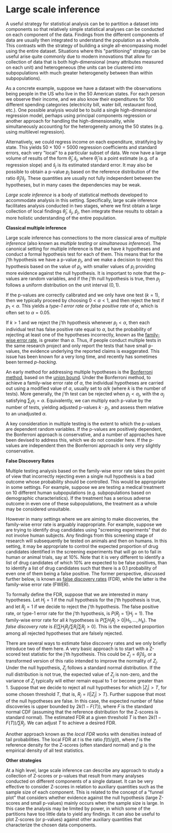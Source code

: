# Large scale inference

A useful strategy for statistical analysis can be to partition a dataset
into components so that relatively simple statistical analyses can be conducted on
each component of the data.  Findings from the different components of data
are usually then integrated to understand the population as a whole.  This
contrasts with the strategy of building a single all-encompassing model using the entire dataset.
Situations where this "partitioning" strategy can be useful arise quite commonly due to
modern innovations that allow for collection
of data that is both high-dimensional (many attributes measured on each unit)
and heterogeneous (the units can be clustered into subpopulations with much
greater heterogeneity between than within subpopulations).

As a concrete example, suppose we have a dataset with the observations being people in the US who live in the
50 American states.  For each person we observe their income, and we also know their
expenditures for 100 different spending categories (electricity bill, water bill, restaurant food,
etc.).  One possible analysis would be to build a single high-dimensional regression model, perhaps
using principal components regression or another approach for handling the high-dimensionality,
while simultaneously accounting for the heterogeneity among the 50 states (e.g. using multilevel
regression).

Alternatively, we could regress income on each expenditure, stratifying by state.  This yields $50\times 100 = 5000$
regression coefficients and standard errors, each very "local" to a particular subset of data.
We now have a large volume of results of the form $\hat{\theta}_j, \hat{s}_j$, where $\hat{\theta}_j$
is a point estimate (e.g. of a regression slope) and $\hat{s}_j$ is its estimated standard error.  It may also be possible to obtain
a p-value $p_j$ based on the reference distribution of the ratio $\hat{\theta}_j/\hat{s}_j$.  These quantities are usually not
fully independent between the hypotheses, but in many cases the dependencies may be weak.

*Large scale inference* is a body of statistical methods developed to accommodate analysis in this setting.
Specifically, large scale inference facilitates analysis conducted in two stages, where we first obtain a large
collection of local findings $\hat{\theta}_j$, $\hat{s}_j$, $\hat{p}_j$, then integrate these results
to obtain a more holistic understanding of the entire population.

__Classical multiple inference__

Large scale inference has connections to the more classical area of *multiple inference* (also known as
*multiple testing* or *simultaneous inference*).  The
canonical setting for multiple inference is that we have $k$ hypotheses and conduct a formal hypothesis
test for each of them.  This means that for the j'th hypothesis we have a p-value $p_j$, and we make a decision to
reject this hypothesis based on the value of $p_j$, with smaller values of $p_j$ providing more evidence
against the null hypothesis.  It is important to note that the p-values are random variables, and
if the j'th null hypothesis is true, then $p_j$ follows a uniform distribution on the unit interval $(0, 1)$.

If the p-values are correctly calibrated and we only have one test ($k=1$),
then we typically proceed by choosing $0 < \alpha < 1$, and then reject the test if $p_1 < \alpha$.  This yields a *type-1 error rate* or
*false positive rate* of $\alpha$, which is often set to $\alpha=0.05$.

If $k > 1$ and we reject the j'th hypothesis
whenever $p_j < \alpha$, then each individual test has false positive rate equal to $\alpha$, but the probability
of rejecting at least one of the hypotheses incorrectly, known as the
[family-wise error rate](https://en.wikipedia.org/wiki/Family-wise_error_rate), is greater than $\alpha$.
Thus, if people conduct multiple tests in the same research project and only report the tests that have small
p-values, the evidence underlying the reported claims is exaggerated.  This issue has been known for a very long
time, and recently has sometimes been termed *p-hacking*.

An early method for addressing multiple hypotheses is the
[Bonferroni method](https://en.wikipedia.org/wiki/Bonferroni_correction), based on the
[union bound](https://en.wikipedia.org/wiki/Boole%27s_inequality).
Under the Bonferroni method, to achieve a family-wise error rate of $\alpha$, the individual hypotheses
are carried out using a modified value of $\alpha$, usually set to $\alpha/k$ (where $k$ is the number
of tests).  More generally, the j'th test can be rejected when $p_j < \alpha_j$, with the $\alpha_j$
satisfying $\sum_j \alpha_j = \alpha$.  Equivalently, we can multiply each p-value by the number of
tests, yielding adjusted p-values $k\cdot p_j$, and assess them relative to an unadjusted $\alpha$.

A key consideration in multiple testing is the extent to which the p-values
are dependent random variables.  If the p-values are positively dependent, the Bonferroni approach is conservative,
and a number of approaches have been devised to address this, which we do not consider here. If the p-values
are independent then the Bonferroni approach is only very slightly conservative.

__False Discovery Rates__

Multiple testing analysis based on the family-wise error rate takes the point of view that incorrectly
rejecting even a single null hypothesis is a bad outcome whose probability should be controlled.  This
would be appropriate in some settings.  For example, suppose we are testing a medical treatment on
10 different human subpopulations (e.g. subpopulations based on demographic characteristics).  If the treatment has a serious
adverse outcome in even one of these subpopulations, the treatment
as a whole may be considered unsuitable.

However in many settings where we are aiming to make discoveries,
the family-wise error rate is arguably inappropriate.  For example, suppose we are trying to identify
drug candidates using "screening experiments" that do not involve human subjects.  Any findings from this screening stage
of research will subsequently be tested on animals and then on humans.  In this setting, it may be
appropriate to control the expected proportion of drug candidates identified in the screening experiments that will
go on to fail in human or animal trials, say at 10%.  Note that it is very different to identify a list of drug candidates
of which 10% are expected to be false positives, than to identify a list of drug candidates such that there is a
0.1 probability of even one of them being a false positive.  The former perspective, discussed
further below, is known as
[false discovery rates](https://en.wikipedia.org/wiki/False_discovery_rate) (FDR),
while the latter is the family-wise error rate (FWER).

To formally define the FDR, suppose that we are interested in many hypotheses.  Let $H_j=1$ if the null hypothesis for the
j'th hypothesis is true, and let $R_j=1$ if we decide to reject the j'th hypothesis.  The
false positive rate, or type-1 error rate for the j'th hypothesis, is $P(R_j=1 | H_j=1)$.
The family-wise error rate for all $k$ hypotheses is $P(\sum H_jR_j > 0 | H_1, \ldots, H_k)$.  The
*false discovery rate* is $E [\sum H_jR_j / \sum R_j | \sum R_j > 0]$.  This is the expected proportion
among all rejected hypotheses that are falsely rejected.

There are several ways to estimate false discovery rates and we only briefly introduce two of them here.  A very basic
approach is to start with a Z-scored test statistic for the j'th
hypothesis.  This could be $Z_j = \hat{\theta}_j / \hat{s}_j$, or a transformed version of this ratio intended to improve the normality
of $Z_j$.  Under the null hypothesis, $Z_j$ follows a standard normal distribution.  If the null distribution is not true,
the expected value of $Z_j$ is non-zero, and the variance of $Z_j$ typically will either remain equal to 1 or become greater than 1.  Suppose that we decide
to reject all null hypotheses for which $|Z_j| > T$, for some chosen threshold $T$, that is, $R_j = I(|Z_j| > T)$.  Further
suppose that most of the null hypotheses are false.  In this case, the expected number of false discoveries is upper bounded by
$2k(1 - F(T))$, where $F$ is the standard normal CDF (assuming that the reference distribution for the Z-scores is
standard normal).  The estimated FDR at a given threshold $T$ is then $2k(1 - F(T)) / \sum R_j$.  We can adjust $T$ to achieve
a desired FDR.

Another approach known as the *local FDR* works with densities instead of tail probabilities.  The local FDR at
$t$ is the ratio $f(t)/g(t)$, where $f$ is the reference density for the Z-scores (often standard normal) and
$g$ is the empirical density of all test statistics.

__Other strategies__

At a high level, large scale inference can describe any approach to study a collection of Z-scores or p-values that result
from many analyses conducted on different components of a single dataset.  It can be very effective to consider Z-scores in relation to auxiliary
quantities such as the sample size of each component.  This is related to the concept of a "funnel plot" that considers
whether evidence against the null hypothesis (large Z-scores and small p-values) mainly occurs when the sample size is large.
In this case the analysis may be limited by power, in which some of the partitions have too little data to yield any findings.
It can also be useful to plot Z-scores (or p-values) against other auxiliary quantities that characterize the chosen data
components.
